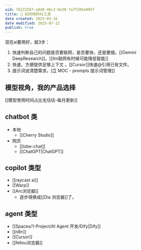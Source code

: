 ```yaml
---
uid: f6222587-a8d0-46c3-8e30-7a7f385e095f
title: 🔧 如何用好AI工具
date created: 2023-03-16
date modified: 2025-07-12
publish: true
---
```


现在ai要用好，就3步：

1. 快速判断自己的问题是否要联网，是否要快，还是要细。[[Gemini DeepResearch]]，[[llm联网有时候可能降低智能]]
2. 快速，方便提供足够上下文 。[[Cursor]]快速@引用已有文件。
3. 提示词说清楚需求。[[∑ MOC - prompts 提示词管理]]

## 模型视角，我的产品选择

[[模型使用时间占比毛估估-每月更新]]

## chatbot 类

- 本地
	- [[Cherry Studio]]
- 网页
	- [[lobe-chat]]
	- [[ChatGPT|ChatGPT]]

## copilot 类型

- [[raycast ai]]
- [[Warp]]
- [[Arc浏览器]]
	- 逐步得换成[[Dia 浏览器]]了。

## agent 类型

- [[Spaces/1-Project/AI Agent 开发/Dify|Dify]]
- [[n8n]]
- [[Cursor]]
- [[fellou浏览器]]
